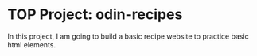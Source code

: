 # TOP Project: odin-recipes
In this project, I am going to build a basic recipe website to practice basic html elements.